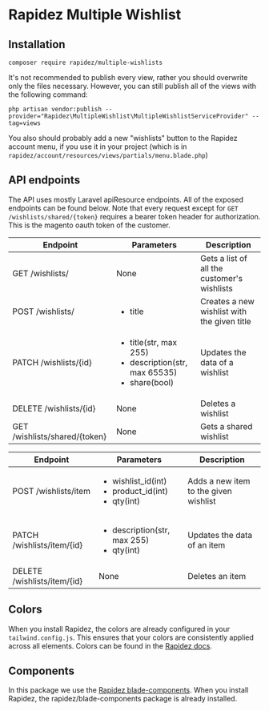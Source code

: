 # Rapidez Multiple Wishlist

## Installation
```
composer require rapidez/multiple-wishlists
```

It's not recommended to publish every view, rather you should overwrite only the files necessary. However, you can still publish all of the views with the following command:
```
php artisan vendor:publish --provider="Rapidez\MultipleWishlist\MultipleWishlistServiceProvider" --tag=views
```

You also should probably add a new "wishlists" button to the Rapidez account menu, if you use it in your project (which is in `rapidez/account/resources/views/partials/menu.blade.php`)

## API endpoints
The API uses mostly Laravel apiResource endpoints. All of the exposed endpoints can be found below. Note that every request except for `GET /wishlists/shared/{token}` requires a bearer token header for authorization. This is the magento oauth token of the customer.

| Endpoint | Parameters | Description |
| --- | --- | --- |
| GET /wishlists/ | None | Gets a list of all the customer's wishlists |
| POST /wishlists/ | <ul><li>title</li></ul> | Creates a new wishlist with the given title |
| PATCH /wishlists/{id} | <ul><li>title(str, max 255)</li><li>description(str, max 65535)</li><li>share(bool)</li></ul> | Updates the data of a wishlist |
| DELETE /wishlists/{id} | None | Deletes a wishlist |
| GET /wishlists/shared/{token} | None | Gets a shared wishlist |

| Endpoint | Parameters | Description |
| --- | --- | --- |
| POST /wishlists/item | <ul><li>wishlist_id(int)</li><li>product_id(int)</li><li>qty(int)</li></ul> | Adds a new item to the given wishlist |
| PATCH /wishlists/item/{id} | <ul><li>description(str, max 255)</li><li>qty(int)</li></ul> | Updates the data of an item |
| DELETE /wishlists/item/{id} | None | Deletes an item |

## Colors
When you install Rapidez, the colors are already configured in your `tailwind.config.js`. This ensures that your colors are consistently applied across all elements.
Colors can be found in the [Rapidez docs](https://docs.rapidez.io/3.x/theming.html#colors).

## Components
In this package we use the [Rapidez blade-components](https://github.com/rapidez/blade-components). When you install Rapidez, the rapidez/blade-components package is already installed.
